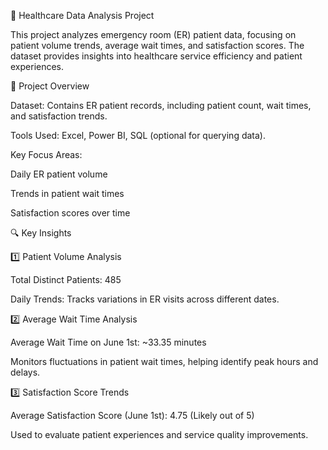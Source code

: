 🏥 Healthcare Data Analysis Project

This project analyzes emergency room (ER) patient data, focusing on patient volume trends, average wait times, and satisfaction scores. The dataset provides insights into healthcare service efficiency and patient experiences.

📂 Project Overview

Dataset: Contains ER patient records, including patient count, wait times, and satisfaction trends.

Tools Used: Excel, Power BI, SQL (optional for querying data).

Key Focus Areas:

Daily ER patient volume

Trends in patient wait times

Satisfaction scores over time

🔍 Key Insights

1️⃣ Patient Volume Analysis

Total Distinct Patients: 485

Daily Trends: Tracks variations in ER visits across different dates.

2️⃣ Average Wait Time Analysis

Average Wait Time on June 1st: ~33.35 minutes

Monitors fluctuations in patient wait times, helping identify peak hours and delays.

3️⃣ Satisfaction Score Trends

Average Satisfaction Score (June 1st): 4.75 (Likely out of 5)

Used to evaluate patient experiences and service quality improvements.

